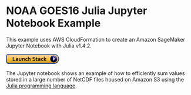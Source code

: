 NOAA GOES16 Julia Jupyter Notebook Example
==============================================


This example uses AWS CloudFormation to create an Amazon SageMaker Jupyter Notebook with Julia v1.4.2.

[![cloudformation-launch-stack](cloudformation/cloudformation-launch-stack.png)](https://console.aws.amazon.com/cloudformation/home?region=us-east-1#/stacks/new?stackName=GOES16Julia&templateURL=https://s3.amazonaws.com/docs.opendata.aws/cloudformation/julia-1.4.2-notebook.yaml)

The Jupyter notebook shows an example of how to efficiently sum values stored in a large number of NetCDF files housed on Amazon S3 using the [Julia programming language](https://julialang.org/).
